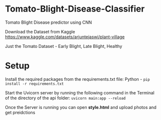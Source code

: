 # Tomato-Blight-Disease-Classifier

Tomato Blight Disease predictor using CNN


Download the Dataset from Kaggle https://www.kaggle.com/datasets/arjuntejaswi/plant-village


Just the Tomato Dataset - Early Blight, Late Blight, Healthy

# Setup 

Install the required packages from the requirements.txt file: Python - ```pip install -r requirements.txt ```


Start the Uvicorn server by running the following command in the Terminal of the directory of the api folder: ```uvicorn main:app --reload```

Once the Server is running you can open **style.html** and upload photos and get preidctions
